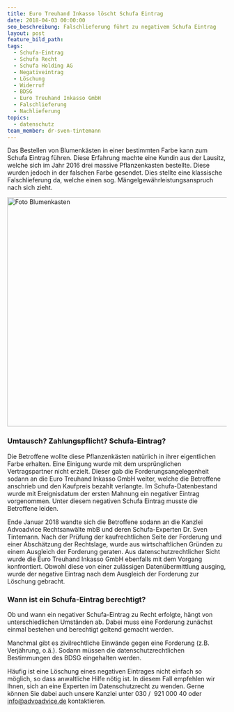 ```yaml
---
title: Euro Treuhand Inkasso löscht Schufa Eintrag
date: 2018-04-03 00:00:00
seo_beschreibung: Falschlieferung führt zu negativem Schufa Eintrag
layout: post
feature_bild_path:
tags:
  - Schufa-Eintrag
  - Schufa Recht
  - Schufa Holding AG
  - Negativeintrag
  - Löschung
  - Widerruf
  - BDSG
  - Euro Treuhand Inkasso GmbH
  - Falschlieferung
  - Nachlieferung
topics:
  - datenschutz
team_member: dr-sven-tintemann
---
```


Das Bestellen von Blumenk&auml;sten in einer bestimmten Farbe kann zum Schufa Eintrag f&uuml;hren. Diese Erfahrung machte eine Kundin aus der Lausitz, welche sich im Jahr 2016 drei massive Pflanzenkasten bestellte. Diese wurden jedoch in der falschen Farbe gesendet. Dies stellte eine klassische Falschlieferung da, welche einen sog. M&auml;ngelgew&auml;hrleistungsanspruch nach sich zieht.

<div class="yaml-path-preview"><img alt="Foto Blumenkasten" width="660" height="525" src="https://app.cloudcannon.com/sites/24777/site_files/raw/?path=uploads/plant-pots-163016-640.jpg&amp;timestamp=1522307807256" /></div>

### Umtausch? Zahlungspflicht? Schufa-Eintrag?

Die Betroffene wollte diese Pflanzenk&auml;sten nat&uuml;rlich in ihrer eigentlichen Farbe erhalten. Eine Einigung wurde mit dem urspr&uuml;nglichen Vertragspartner nicht erzielt. Dieser gab die Forderungsangelegenheit sodann an die Euro Treuhand Inkasso GmbH weiter, welche die Betroffene anschrieb und den Kaufpreis bezahlt verlangte. Im Schufa-Datenbestand wurde mit Ereignisdatum der ersten Mahnung ein negativer Eintrag vorgenommen. Unter diesem negativen Schufa Eintrag musste die Betroffene leiden.

Ende Januar 2018 wandte sich die Betroffene sodann an die Kanzlei Advoadvice Rechtsanw&auml;lte mbB und deren Schufa-Experten Dr. Sven Tintemann. Nach der Pr&uuml;fung der kaufrechtlichen Seite der Forderung und einer Absch&auml;tzung der Rechtslage, wurde aus wirtschaftlichen Gr&uuml;nden zu einem Ausgleich der Forderung geraten. Aus datenschutzrechtlicher Sicht wurde die Euro Treuhand Inkasso GmbH ebenfalls mit dem Vorgang konfrontiert. Obwohl diese von einer zul&auml;ssigen Daten&uuml;bermittlung ausging, wurde der negative Eintrag nach dem Ausgleich der Forderung zur L&ouml;schung gebracht.

### Wann ist ein Schufa-Eintrag berechtigt?

Ob und wann ein negativer Schufa-Eintrag zu Recht erfolgte, h&auml;ngt von unterschiedlichen Umst&auml;nden ab. Dabei muss eine Forderung zun&auml;chst einmal bestehen und berechtigt geltend gemacht werden.

Manchmal gibt es zivilrechtliche Einw&auml;nde gegen eine Forderung (z.B. Verj&auml;hrung, o.&auml;.). Sodann m&uuml;ssen die datenschutzrechtlichen Bestimmungen des BDSG eingehalten werden.

H&auml;ufig ist eine L&ouml;schung eines negativen Eintrages nicht einfach so m&ouml;glich, so dass anwaltliche Hilfe n&ouml;tig ist. In diesem Fall empfehlen wir Ihnen, sich an eine Experten im Datenschutzrecht zu wenden. Gerne k&ouml;nnen Sie dabei auch unsere Kanzlei unter 030 /&nbsp; 921 000 40 oder info@advoadvice.de kontaktieren.

&nbsp;